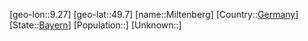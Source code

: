 ﻿---
location: [49.7,9.27]
type: City
tags:
- geo/City


SpocWebEntityId: 32489
isDeleted: false
confidential: public

---
[geo-lon::9.27]
[geo-lat::49.7]
[name::Miltenberg]
[Country::[Germany](geo/Continent/Europe/Germany.md)]
[State::[Bayern](geo/Continent/Europe/Germany/Bayern.md)]
[Population::]
[Unknown::]

